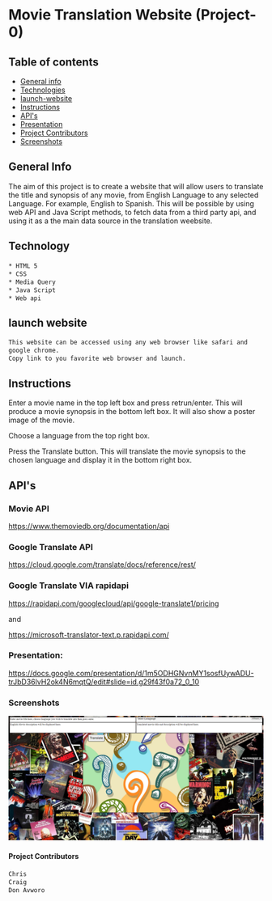 
# Movie Translation Website (Project-0)

## Table of contents
* [General info](#general-info)
* [Technologies](#technologies)
* [launch-website](#launch-website) 
* [Instructions](#Instructions)
* [API's](#API's)
* [Presentation](#Presentation)
* [Project Contributors](#Project-Contributors)
* [Screenshots](#Screenshots)


## General Info
The aim of this project is to create a website that will allow users to translate the title and synopsis of any movie, from English Language
to any selected Language. For example,  English to Spanish. This will be possible by using web API and Java Script methods, to fetch data from
a third party api, and using it as a the main data source in the translation weebsite.

## Technology
    * HTML 5
    * CSS
    * Media Query
    * Java Script
    * Web api

## launch website
    This website can be accessed using any web browser like safari and google chrome.
    Copy link to you favorite web browser and launch.

## Instructions
Enter a movie name in the top left box and press retrun/enter.  This will produce a movie synopsis in the bottom left box.  It will also show a poster image of the movie.

Choose a language from the top right box.  

Press the Translate button.  This will translate the movie synopsis to the chosen language and display it in the bottom right box.

## API's

### Movie API
https://www.themoviedb.org/documentation/api

### Google Translate API
https://cloud.google.com/translate/docs/reference/rest/

### Google Translate VIA rapidapi
https://rapidapi.com/googlecloud/api/google-translate1/pricing

and

https://microsoft-translator-text.p.rapidapi.com/

### Presentation:
https://docs.google.com/presentation/d/1m5ODHGNvnMY1sosfUywADU-trJbD36lvH2ok4N6mqtQ/edit#slide=id.g29f43f0a72_0_10

### Screenshots

![screenshot of website user interface](assets/screen.png)
#### Project Contributors
```
Chris 
Craig
Don Avworo
```

